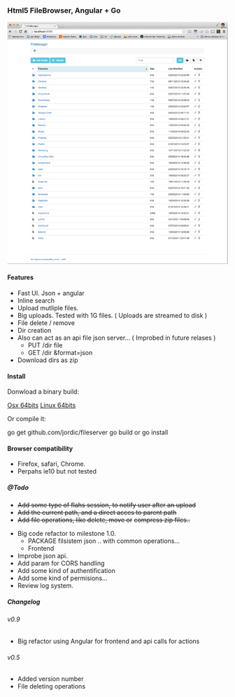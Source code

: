 ### Html5 FileBrowser, Angular + Go

![screenshot](builds/screenshot.gif)

#### Features

- Fast UI. Json + angular
- Inline search
- Upload mutliple files.
- Big uploads. Tested with 1G files. ( Uploads are streamed to disk )
- File delete / remove
- Dir creation
- Also can act as an api file json server... ( Improbed in future relases )
    + PUT /dir file
    + GET /dir &format=json
- Download dirs as zip    

#### Install

Donwload a binary build:

[Osx 64bits](builds/file_server_osx)
[Linux 64bits](builds/file_server_linux_amd64)

Or compile it:

go get github.com/jordic/fileserver
go build or go install


#### Browser compatibility
- Firefox, safari, Chrome.
- Perpahs ie10 but not tested


##### @Todo

+ ~~Add some type of flahs session, to notify user after an upload~~
+ ~~Add the current path, and a direct acces to parent path~~
+ ~~Add file operations, like delete, move or~~ ~~compress zip files..~~
- Big code refactor to milestone 1.0.
    - PACKAGE filsistem json .. with common operations... 
    - Frontend
- Improbe json api.
- Add param for CORS handling
- Add some kind of authentification
- Add some kind of permisions...
- Review log system.


##### Changelog

###### v0.9
+ Big refactor using Angular for frontend and api calls for actions

###### v0.5
+ Added version number
+ File deleting operations


